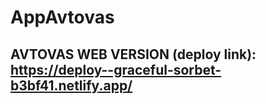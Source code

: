 # AppAvtovas


## AVTOVAS WEB VERSION (deploy link): https://deploy--graceful-sorbet-b3bf41.netlify.app/
